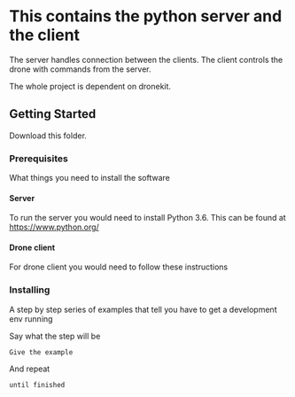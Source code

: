 # This contains the python server and the client

The server handles connection between the clients.
The client controls the drone with commands from the server.

The whole project is dependent on dronekit.

## Getting Started

Download this folder.

### Prerequisites

What things you need to install the software

#### Server
To run the server you would need to install Python 3.6. This can be found at https://www.python.org/

#### Drone client
For drone client you would need to follow these instructions

### Installing

A step by step series of examples that tell you have to get a development env running

Say what the step will be

```
Give the example
```

And repeat

```
until finished
```
